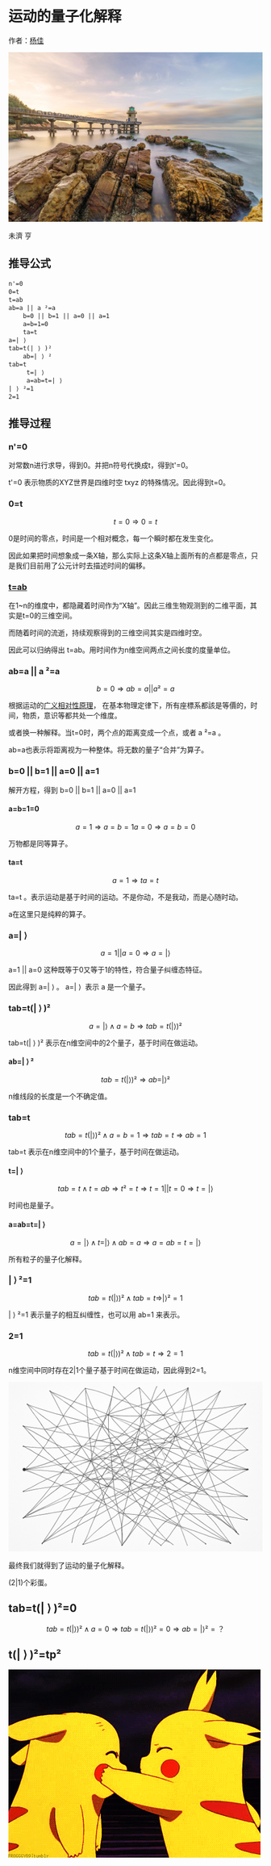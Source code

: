 # 运动的量子化解释

作者：[杨佳](https://mp.weixin.qq.com/s?__biz=MzI1ODEyNDg3MA==&mid=2655476105&idx=1&sn=ac9afd47e6093e81064f1b73e9165a8d&chksm=f1bf04a0c6c88db6ef38ff4a599128de9d1f5cf5acc1ec71a321960f327eaf9364697e5185f7&scene=178&cur_album_id=1501795090070077441&search_click_id=#rd)

![image](n.jpg)

未濟 亨

## 推导公式

```
n'=0
0=t
t=ab
ab=a || a ²=a
    b=0 || b=1 || a=0 || a=1
    a=b=1=0
    ta=t
a=| ⟩ ​​​
tab=t(| ⟩ )²
    ab=| ⟩ ²
tab=t
     t=| ⟩
     a=ab=t=| ⟩
| ⟩ ²=1
2=1
```

## 推导过程

### n'=0

对常数n进行求导，得到0。并把n符号代换成t，得到t'=0。

t'=0 表示物质的XYZ世界是四维时空 txyz 的特殊情况。因此得到t=0。

### 0=t

$$
t=0 \Rightarrow 0=t
$$

0是时间的零点，时间是一个相对概念，每一个瞬时都在发生变化。

因此如果把时间想象成一条X轴，那么实际上这条X轴上面所有的点都是零点，只是我们目前用了公元计时去描述时间的偏移。

### [t=ab](https://www.zeusro.com/2025/06/29/ab/)

在1~n的维度中，都隐藏着时间作为“X轴”。因此三维生物观测到的二维平面，其实是t=0的三维空间。

而随着时间的流逝，持续观察得到的三维空间其实是四维时空。

因此可以归纳得出 t=ab。用时间作为n维空间两点之间长度的度量单位。

### ab=a || a ²=a

$$
b=0 \Rightarrow  ab=a || a ²=a
$$

根据运动的[广义相对性原理](https://zh.wikipedia.org/zh-cn/%E7%9B%B8%E5%AF%B9%E6%80%A7%E5%8E%9F%E7%90%86)，
在基本物理定律下，所有座標系都該是等價的，时间，物质，意识等都共处一个维度。

或者换一种解释。当t=0时，两个点的距离变成一个点，或者 a ²=a 。

ab=a也表示将距离视为一种整体。将无数的量子“合并”为算子。

### b=0 || b=1 || a=0 || a=1

解开方程，得到  b=0 || b=1 || a=0 || a=1

#### a=b=1=0

$$
a=1 \Rightarrow a=b=1
a=0 \Rightarrow a=b=0
$$

万物都是同等算子。

#### ta=t

$$
a=1 \Rightarrow ta=t
$$

ta=t 。表示运动是基于时间的运动。不是你动，不是我动，而是心随时动。

a在这里只是纯粹的算子。

### a=| ⟩ ​​​

$$
a=1 || a=0  \Rightarrow a=| ⟩
$$

a=1 || a=0 这种既等于0又等于1的特性，符合量子纠缠态特征。

因此得到 a=| ⟩ ​​​。 a=| ⟩ ​​ 表示 a 是一个量子。

### tab=t(| ⟩ )²

$$
a=| ⟩ ∧ a=b \Rightarrow tab=t(| ⟩ )²
$$

tab=t(| ⟩ )² 表示在n维空间中的2个量子，基于时间在做运动。

#### ab=| ⟩ ²

$$
tab=t(| ⟩ )² \Rightarrow ab=| ⟩ ²
$$

n维线段的长度是一个不确定值。

### tab=t

$$
tab=t(| ⟩ )² ∧ a=b=1 \Rightarrow  tab=t \Rightarrow ab=1
$$

tab=t 表示在n维空间中的1个量子，基于时间在做运动。

#### t=| ⟩

$$
tab=t ∧ t=ab \Rightarrow  t²=t \Rightarrow t=1 || t=0 \Rightarrow t=| ⟩
$$

时间也是量子。

#### a=ab=t=| ⟩

$$
 a=| ⟩ ∧ t=| ⟩ ∧ ab=a\Rightarrow a=ab=t=| ⟩
$$

所有粒子的量子化解释。

### | ⟩ ²=1

$$
tab=t(| ⟩ )² ∧ tab=t \Rightarrow | ⟩ ²=1
$$

| ⟩ ²=1  表示量子的相互纠缠性，也可以用 ab=1 来表示。

### 2=1

$$
tab=t(| ⟩ )² ∧ tab=t \Rightarrow 2=1
$$

n维空间中同时存在2|1个量子基于时间在做运动，因此得到2=1。

![image](tab.png)

最终我们就得到了运动的量子化解释。

(2|1)个彩蛋。

## tab=t(| ⟩ )²=0

$$
tab=t(| ⟩ )² ∧ a=0 \Rightarrow tab=t(| ⟩ )²=0 \Rightarrow ab=| ⟩ ²=？
$$

## t(| ⟩ )²=tp²

![image](tpp.gif)
